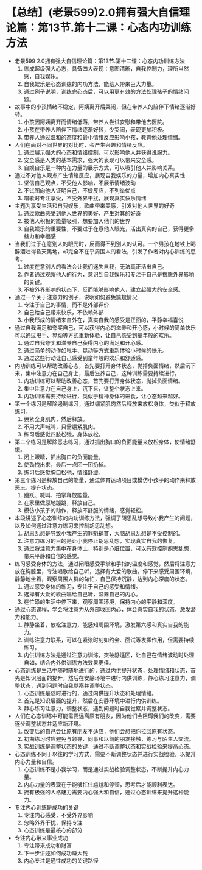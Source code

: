 # 【总结】(老景599)2.0拥有强大自信理论篇：第13节.第十二课：心态内功训练方法

-   老景599 2.0拥有强大自信理论篇：第13节.第十二课：心态内功训练方法
    1.  练成超级强大心态，具备四大表现：意图清晰，自我控制力，理所当然感，自我娱乐。
    2.  自我娱乐是心态训练的内功方法，能给人带来巨大力量。
    3.  通过例子说明，训练完心态后，可以用更有效的方法处理孩子的情绪问题。
-   故事中的小孩情绪不稳定，阿姨离开后哭闹，但在带养人的陪伴下情绪逐渐好转。
    1.  小孩因阿姨离开而情绪低落，带养人尝试安慰和带他去医院。
    2.  小孩在带养人陪伴下情绪逐渐好转，少哭闹，表现更加积极。
    3.  带养人通过温和的态度和最小情绪反应影响小孩，教育他处理情绪。
-   人们在面对不同世界的对比时，会产生兴趣和情绪反应。
    1.  通过展示强大的心态和情绪控制，可以影响他人并获得说服力。
    2.  安全感是人类的基本需求，强大的表现可以带来安全感。
    3.  自娱自乐是一种内在力量的展示方式，可以吸引他人并影响关系。
-   通过不对他人观点产生情绪反应，展现自我娱乐的力量，增加内心真实性
    1.  坚信自己观点，不受他人影响，不展示情绪波动
    2.  不试图向他人证明自己，不做反应，不列举优点
    3.  唱歌时专注享受，不受外界干扰，展现真实快乐情绪
-   主题为享受生活和自我娱乐，歌曲带来美感，引发对他人世界的好奇
    1.  通过歌曲感受到他人世界的美好，产生对其的好奇
    2.  被他人积极的能量吸引，想要加入他们的世界
    3.  自我娱乐的重要性，不要过于在意他人眼光，活出真实的自己，获得更多魅力和幸福感
-   当我们过于在意别人的眼光时，反而得不到别人的认可。一个男孩在地铁上喝醉酒吐得昏天黑地，却完全不在乎周围人的看法，引发了作者对内心训练的思考。
    1.  过度在意别人的看法会让我们迷失自我，无法真正活出自己。
    2.  作者通过观察他人的行为，意识到自我娱乐和专注于自己是摆脱外界影响的关键。
    3.  不被外界影响的状态下，反而能够影响他人，建立起强大的安全感。
-   通过一个关于注意力的例子，说明如何避免尴尬情况
    1.  专注于自己的事情，而不是外部评价
    2.  自己给自己带来快乐，不依赖外部
    3.  小我形成的情绪来自外在，真实自我的感受是正面的，平静幸福喜悦
-   通过自我满足和夸奖自己，可以获得内心的滋养和开心感，小时候的简单快乐可以通过甩手、晃动等方式重新体验，让自己感受到童年般的欢乐。
    1.  通过自我夸奖和滋养自己获得内心的满足和开心感。
    2.  通过简单的动作如甩手、晃动等方式重新体验小时候的快乐。
    3.  通过这些行动让自己感受到童年般的欢乐和舒适感。
-   内功训练可以帮助改善心态，首先要打开身体状态，抛掉负面情绪，然后沉下来，集中注意力在自己身上，最后滋养自己，这种训练需要持续进行。
    1.  内功训练可以帮助改善心态，首先要打开身体状态，抛掉负面情绪。
    2.  集中注意力在自己身上，沉下来，让整个状态上来。
    3.  内功训练需要持续进行，类似于精神身体的进食，让心态越来越好。
-   第一个练习是解除遏制练习，通过绷紧肌肉然后释放来放松身体，类似于释放练习。
    1.  绷紧全身肌肉，然后释放。
    2.  不用大声喊叫，只需绷紧肌肉。
    3.  练习后感觉四肢松弛，身体放松。
-   第二个练习是解除恶志练习，通过抓出胸口的负面能量来放松身体，使情绪舒缓。
    1.  闭上眼睛，抓出胸口的负面能量。
    2.  使劲拽出来，最后一点团一团扔掉。
    3.  练习后感觉胸口松弛，情绪舒缓。
-   第三个练习是释放自己的能量，通过体育运动项目或模仿小孩子的动作来释放恶志，提升状态。
    1.  跳跃、喊叫、拍掌释放能量。
    2.  在家里做原地蹦跳，释放自己。
    3.  模仿小孩子的动作，释放不舒服的情绪，感觉轻松。
-   本段讲述了心态训练的内功训练方法，强调了胡思乱想导致小我产生的问题，以及如何通过注意力练习来控制胡思乱想。
    1.  胡思乱想是导致小我产生的罪魁祸首，大脑胡思乱想是不受控制的。
    2.  注意力练习的目的是让小我停止胡思乱想，实现真实自我的恢复。
    3.  通过将注意力集中在身体上，特别是心脏位置，可以有效控制胡思乱想，带来平静和自信的感觉。
-   练习感受身体的方法，通过闭眼感受手掌和手指的温度和感觉，然后将注意力放在胸腔里，专注唱歌给自己听，选择有大爱的歌曲。停下来感受周围环境，静静地坐着，观察周围人群的匆忙，自己保持沉静，达到内心深度的状态。
    1.  通过感受身体的练习，专注于自己的感受和情绪。
    2.  选择有大爱的歌曲唱给自己听，滋养自己的内心。
    3.  在忙碌的生活中停下来，观察周围环境，保持内心的平静和深度。
-   通过心态课程，学会将注意力从外部收回内心，体会真实自我的状态，激发潜力和能力。
    1.  静静坐着，放松注意力，能感知周围环境，激发第六感和真实自我的能力。
    2.  训练注意力联系，可以在紧张时刻如约会、面试等发挥作用，但需要持续练习。
    3.  内供训练方法是通过注意力训练，突破舒适区，让自己在情绪波动时处理自如，结合内外供训练方法效果更佳。
-   心态训练是生活中随时随地进行的，通过内供提升状态，处理情绪和状态，首先是知识层面的提升，然后在安静环境中进行内供训练，静心练习注意力，调整状态，遇到问题时自我觉察并调整状态。
    1.  心态训练是随时进行的，通过内供提升状态和处理情绪。
    2.  首先是知识层面的提升，然后在安静环境中进行内供训练。
    3.  静心练习注意力，调整状态，遇到问题时自我觉察并调整状态。
-   人们在心态训练中可能需要远离原有朋友，因为他们会阻碍我们的改变，需要逐步调整状态并适应新环境。
    1.  改变后的自己会让原有朋友不适应，他们会想把你拉回原有状态。
    2.  初期练习时应避免与领导、同事和以前的朋友接触，练习与陌生人交流。
    3.  实战训练是调整状态的关键，通过不断调整状态和实战检验来提高心态。
-   心态训练不同于以往的学习方式，需要不断调整状态并进行实战检验，以提升内心力量和自信。
    1.  心态训练不是小我学习，而是通过实战检验调整状态，不断提升内心力量。
    2.  内心力量的表现在于能够扛住尴尬和停顿，思考后才能顺利表达。
    3.  拥有极强的人格魅力需要内心强大和自信，通过心态训练来提升这种能力。
-   专注内心训练是成功的关键
    1.  专注内心感受，不受外界影响
    2.  忽略外界干扰，保持专注
    3.  心态训练是最核心的部分
-   专注内心带来事业成功
    1.  专注带来成功和财富
    2.  下一步讲述如何成功赚大钱
    3.  内心专注是通往成功的关键路径